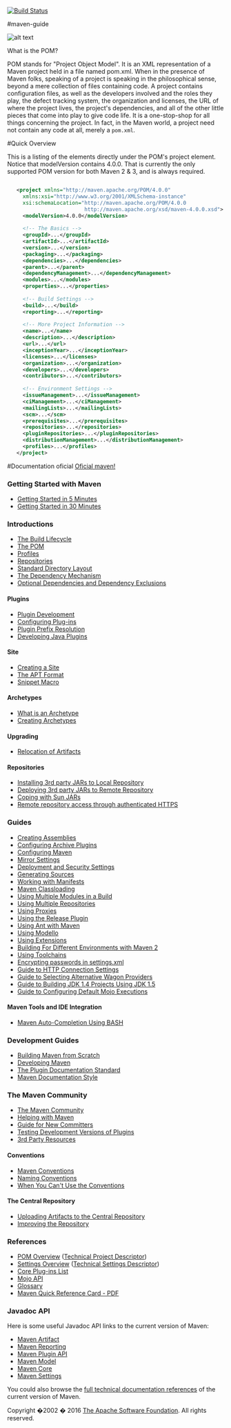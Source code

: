 [![Build Status](https://travis-ci.org/EudesSilva/maven-guide.svg?branch=master)](https://travis-ci.org/leandrocgsi/erudio-api-oauth2)

#maven-guide


![alt text](https://maven.apache.org/images/maven-logo-black-on-white.png "Maven")

What is the POM?

POM stands for "Project Object Model". It is an XML representation of a Maven project held in a file named pom.xml. When in the presence of Maven folks, speaking of a project is speaking in the philosophical sense, beyond a mere collection of files containing code. A project contains configuration files, as well as the developers involved and the roles they play, the defect tracking system, the organization and licenses, the URL of where the project lives, the project's dependencies, and all of the other little pieces that come into play to give code life. It is a one-stop-shop for all things concerning the project. In fact, in the Maven world, a project need not contain any code at all, merely a `pom.xml`.


#Quick Overview

This is a listing of the elements directly under the POM's project element. Notice that modelVersion contains 4.0.0. That is currently the only supported POM version for both Maven 2 & 3, and is always required.

 ```xml

    <project xmlns="http://maven.apache.org/POM/4.0.0"
      xmlns:xsi="http://www.w3.org/2001/XMLSchema-instance"
      xsi:schemaLocation="http://maven.apache.org/POM/4.0.0
                          http://maven.apache.org/xsd/maven-4.0.0.xsd">
      <modelVersion>4.0.0</modelVersion>
     
      <!-- The Basics -->
      <groupId>...</groupId>
      <artifactId>...</artifactId>
      <version>...</version>
      <packaging>...</packaging>
      <dependencies>...</dependencies>
      <parent>...</parent>
      <dependencyManagement>...</dependencyManagement>
      <modules>...</modules>
      <properties>...</properties>
     
      <!-- Build Settings -->
      <build>...</build>
      <reporting>...</reporting>
     
      <!-- More Project Information -->
      <name>...</name>
      <description>...</description>
      <url>...</url>
      <inceptionYear>...</inceptionYear>
      <licenses>...</licenses>
      <organization>...</organization>
      <developers>...</developers>
      <contributors>...</contributors>
     
      <!-- Environment Settings -->
      <issueManagement>...</issueManagement>
      <ciManagement>...</ciManagement>
      <mailingLists>...</mailingLists>
      <scm>...</scm>
      <prerequisites>...</prerequisites>
      <repositories>...</repositories>
      <pluginRepositories>...</pluginRepositories>
      <distributionManagement>...</distributionManagement>
      <profiles>...</profiles>
    </project>
``` 
    
    
#Documentation oficial 
[Oficial maven!](https://maven.apache.org/guides/index.html)


<h3><a name="Getting_Started_with_Maven"></a>Getting Started with Maven</h3>
<ul>
<li><a href="https://maven.apache.org/guides/getting-started/maven-in-five-minutes.html">Getting Started in 5 Minutes</a></li>
<li><a href="https://maven.apache.org/guides/getting-started/index.html">Getting Started in 30 Minutes</a></li></ul></div>
<div class="section">
<h3><a name="Introductions"></a>Introductions</h3>
<ul>
<li><a href="https://maven.apache.org/guides/introduction/introduction-to-the-lifecycle.html">The Build Lifecycle</a></li>
<li><a href="https://maven.apache.org/guides/introduction/introduction-to-the-pom.html">The POM</a></li>
<li><a href="https://maven.apache.org/guides/introduction/introduction-to-profiles.html">Profiles</a></li>
<li><a href="https://maven.apache.org/guides/introduction/introduction-to-repositories.html">Repositories</a></li>
<li><a href="https://maven.apache.org/guides/introduction/introduction-to-the-standard-directory-layout.html">Standard Directory Layout</a></li>
<li><a href="https://maven.apache.org/guides/introduction/introduction-to-dependency-mechanism.html">The Dependency Mechanism</a></li>
<li><a href="https://maven.apache.org/guides/introduction/introduction-to-optional-and-excludes-dependencies.html"> Optional Dependencies and Dependency Exclusions</a></li></ul>
<div class="section">
<h4><a name="Plugins"></a>Plugins</h4>
<ul>
<li><a href="https://maven.apache.org/guides/introduction/introduction-to-plugins.html">Plugin Development</a></li>
<li><a href="https://maven.apache.org/guides/mini/guide-configuring-plugins.html">Configuring Plug-ins</a></li>
<li><a href="https://maven.apache.org/guides/introduction/introduction-to-plugin-prefix-mapping.html">Plugin Prefix Resolution</a></li>
<li><a href="https://maven.apache.org/guides/plugin/guide-java-plugin-development.html">Developing Java Plugins</a></li></ul></div>
<div class="section">
<h4><a name="Site"></a>Site</h4>
<ul>
<li><a href="https://maven.apache.org/guides/mini/guide-site.html">Creating a Site</a></li>
<li><a class="externalLink" href="http://maven.apache.org/doxia/references/apt-format.html">The APT Format</a></li>
<li><a href="https://maven.apache.org/guides/mini/guide-snippet-macro.html">Snippet Macro</a></li></ul></div>
<div class="section">
<h4><a name="Archetypes"></a>Archetypes</h4>
<ul>
<li><a href="https://maven.apache.org/guides/introduction/introduction-to-archetypes.html">What is an Archetype</a></li>
<li><a href="https://maven.apache.org/guides/mini/guide-creating-archetypes.html">Creating Archetypes</a></li></ul></div>
<div class="section">
<h4><a name="Upgrading"></a>Upgrading</h4>
<ul>
<li><a href="https://maven.apache.org/guides/mini/guide-relocation.html">Relocation of Artifacts</a></li></ul></div>
<div class="section">
<h4><a name="Repositories"></a>Repositories</h4>
<ul>
<li><a href="https://maven.apache.org/guides/mini/guide-3rd-party-jars-local.html">Installing 3rd party JARs to Local Repository</a></li>
<li><a href="https://maven.apache.org/guides/mini/guide-3rd-party-jars-remote.html">Deploying 3rd party JARs to Remote Repository</a></li>
<li><a href="https://maven.apache.org/guides/mini/guide-coping-with-sun-jars.html">Coping with Sun JARs</a></li>
<li><a href="https://maven.apache.org/guides/mini/guide-repository-ssl.html">Remote repository access through authenticated HTTPS</a></li></ul></div></div>
<div class="section">
<h3><a name="Guides"></a>Guides</h3>
<ul>
<li><a href="https://maven.apache.org/guides/mini/guide-assemblies.html">Creating Assemblies</a></li>
<li><a href="https://maven.apache.org/guides/mini/guide-archive-configuration.html">Configuring Archive Plugins</a></li>
<li><a href="https://maven.apache.org/guides/mini/guide-configuring-maven.html">Configuring Maven</a></li>
<li><a href="https://maven.apache.org/guides/mini/guide-mirror-settings.html">Mirror Settings</a></li>
<li><a href="https://maven.apache.org/guides/mini/guide-deployment-security-settings.html">Deployment and Security Settings</a></li>
<li><a href="https://maven.apache.org/guides/mini/guide-generating-sources.html">Generating Sources</a></li>
<li><a href="https://maven.apache.org/guides/mini/guide-manifest.html">Working with Manifests</a></li>
<li><a href="https://maven.apache.org/guides/mini/guide-maven-classloading.html">Maven Classloading</a></li>
<li><a href="https://maven.apache.org/guides/mini/guide-multiple-modules.html">Using Multiple Modules in a Build</a></li>
<li><a href="https://maven.apache.org/guides/mini/guide-multiple-repositories.html">Using Multiple Repositories</a></li>
<li><a href="https://maven.apache.org/guides/mini/guide-proxies.html">Using Proxies</a></li>
<li><a href="https://maven.apache.org/guides/mini/guide-releasing.html">Using the Release Plugin</a></li>
<li><a href="https://maven.apache.org/guides/mini/guide-using-ant.html">Using Ant with Maven</a></li>
<li><a href="https://maven.apache.org/guides/mini/guide-using-modello.html">Using Modello</a></li>
<li><a href="https://maven.apache.org/guides/mini/guide-using-extensions.html">Using Extensions</a></li>
<li><a href="https://maven.apache.org/guides/mini/guide-building-for-different-environments.html">Building For Different Environments with Maven 2</a></li>
<li><a href="https://maven.apache.org/guides/mini/guide-using-toolchains.html">Using Toolchains</a></li>
<li><a href="https://maven.apache.org/guides/mini/guide-encryption.html"> Encrypting passwords in settings.xml</a></li>
<li><a href="https://maven.apache.org/guides/mini/guide-http-settings.html"> Guide to HTTP Connection Settings</a></li>
<li><a href="https://maven.apache.org/guides/mini/guide-wagon-providers.html"> Guide to Selecting Alternative Wagon Providers</a></li>
<li><a href="https://maven.apache.org/guides/mini/guide-building-jdk14-on-jdk15.html"> Guide to Building JDK 1.4 Projects Using JDK 1.5</a></li>
<li><a href="https://maven.apache.org/guides/mini/guide-default-execution-ids.html"> Guide to Configuring Default Mojo Executions</a></li></ul>
<div class="section">
<h4><a name="Maven_Tools_and_IDE_Integration"></a>Maven Tools and IDE Integration</h4>
<ul>
<li><a href="https://maven.apache.org/guides/mini/guide-bash-m2-completion.html">Maven Auto-Completion Using BASH</a></li></ul></div></div>
<div class="section">
<h3><a name="Development_Guides"></a>Development Guides</h3>
<ul>
<li><a href="https://maven.apache.org/guides/development/guide-building-maven.html">Building Maven from Scratch</a></li>
<li><a href="https://maven.apache.org/guides/development/guide-maven-development.html">Developing Maven</a></li>
<li><a href="https://maven.apache.org/guides/development/guide-plugin-documentation.html">The Plugin Documentation Standard</a></li>
<li><a href="https://maven.apache.org/guides/development/guide-documentation-style.html">Maven Documentation Style</a></li></ul></div>
<div class="section">
<h3><a name="The_Maven_Community"></a>The Maven Community</h3>
<ul>
<li><a href="https://maven.apache.org/community.html">The Maven Community</a></li>
<li><a href="https://maven.apache.org/guides/development/guide-helping.html">Helping with Maven</a></li>
<li><a href="https://maven.apache.org/guides/mini/guide-new-committers.html">Guide for New Committers</a></li>
<li><a href="https://maven.apache.org/guides/development/guide-testing-development-plugins.html">Testing Development Versions of Plugins</a></li>
<li><a href="https://maven.apache.org/articles.html">3rd Party Resources</a></li></ul>
<div class="section">
<h4><a name="Conventions"></a>Conventions</h4>
<ul>
<li><a href="https://maven.apache.org/maven-conventions.html">Maven Conventions</a></li>
<li><a href="https://maven.apache.org/guides/mini/guide-naming-conventions.html">Naming Conventions</a></li>
<li><a href="https://maven.apache.org/guides/mini/guide-using-one-source-directory.html">When You Can't Use the Conventions</a></li></ul></div>
<div class="section">
<h4><a name="The_Central_Repository"></a>The Central Repository</h4>
<ul>
<li><a href="https://maven.apache.org/guides/mini/guide-central-repository-upload.html">Uploading Artifacts to the Central Repository</a></li>
<li><a href="https://maven.apache.org/guides/mini/guide-maven-evangelism.html">Improving the Repository</a></li></ul></div></div>
<div class="section">
<h3><a name="References"></a>References</h3>
<ul>
<li><a href="https://maven.apache.org/pom.html">POM Overview</a> (<a href="https://maven.apache.org/ref/current/maven-model/maven.html">Technical Project Descriptor</a>)</li>
<li><a href="https://maven.apache.org/settings.html">Settings Overview</a> (<a href="https://maven.apache.org/ref/current/maven-settings/settings.html">Technical Settings Descriptor</a>)</li>
<li><a href="https://maven.apache.org/plugins/index.html">Core Plug-ins List</a></li>
<li><a href="https://maven.apache.org/developers/mojo-api-specification.html">Mojo API</a></li>
<li><a href="https://maven.apache.org/glossary.html">Glossary</a></li>
<li><a href="https://maven.apache.org/guides/MavenQuickReferenceCard.pdf">Maven Quick Reference Card - PDF</a></li></ul></div>
<div class="section">
<h3><a name="Javadoc_API"></a>Javadoc API</h3>
<p>Here is some useful Javadoc API links to the current version of Maven:</p>
<ul>
<li><a class="externalLink" href="http://maven.apache.org/ref/current/maven-artifact/apidocs/">Maven Artifact</a></li>
<li><a class="externalLink" href="http://maven.apache.org/shared/maven-reporting-api/apidocs/">Maven Reporting</a></li>
<li><a class="externalLink" href="http://maven.apache.org/ref/current/maven-plugin-api/apidocs/">Maven Plugin API</a></li>
<li><a class="externalLink" href="http://maven.apache.org/ref/current/maven-model/apidocs/">Maven Model</a></li>
<li><a class="externalLink" href="http://maven.apache.org/ref/current/maven-core/apidocs/">Maven Core</a></li>
<li><a class="externalLink" href="http://maven.apache.org/ref/current/maven-settings/apidocs/">Maven Settings</a></li></ul>
<p>You could also browse the <a class="externalLink" href="http://maven.apache.org/ref/current/">full technical documentation references</a> of the current version of Maven.</p>

 <p>Copyright �2002 � 2016
<a href="https://www.apache.org/">The Apache Software Foundation</a>.
All rights reserved.</p>

